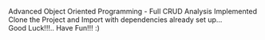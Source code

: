 Advanced Object Oriented Programming - Full CRUD Analysis Implemented
<br>
Clone the Project and Import with dependencies already set up...
<br>
Good Luck!!!.. Have Fun!!! :)
